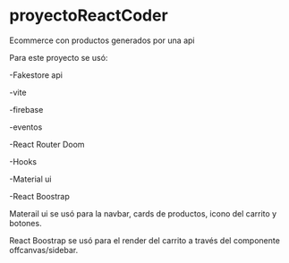 # proyectoReactCoder
Ecommerce con productos generados por una api

Para este proyecto se usó:

-Fakestore api

-vite

-firebase

-eventos

-React Router Doom

-Hooks

-Material ui

-React Boostrap


Materail ui se usó para la navbar, cards de productos, icono del carrito y botones.

React Boostrap se usó para el render del carrito a través del componente offcanvas/sidebar. 


